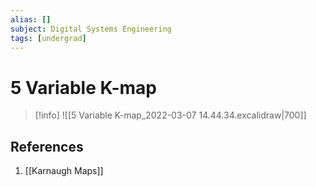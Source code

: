 ```yaml
---
alias: []
subject: Digital Systems Engineering
tags: [undergrad]
---
```

# 5 Variable K-map

> [!info]
> ![[5 Variable K-map_2022-03-07 14.44.34.excalidraw|700]]

## References
1. [[Karnaugh Maps]]